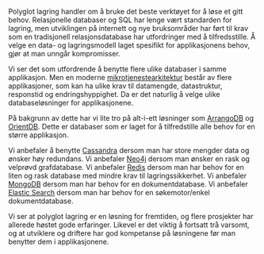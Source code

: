 Polyglot lagring handler om å bruke det beste verktøyet for å løse et gitt behov. Relasjonelle databaser og SQL har lenge vært standarden for lagring, men utviklingen på internett og nye bruksområder har ført til krav som en tradisjonell relasjonsdatabase har utfordringer med å tilfredsstille. Å velge en data- og lagringsmodell laget spesifikt for applikasjonens behov, gjør at man unngår kompromisser.

Vi ser det som utfordrende å benytte flere ulike databaser i samme applikasjon. Men en moderne [mikrotjenestearkitektur](https://radar.bekk.no/tech2016/arkitektur-og-plattform/mikrotjenester) består av flere applikasjoner, som kan ha ulike krav til datamengde, datastruktur, responstid og endringshyppighet. Da er det naturlig å velge ulike databaseløsninger for applikasjonene.

På bakgrunn av dette har vi lite tro på alt-i-ett løsninger som [ArrangoDB](https://www.arangodb.com/) og [OrientDB](http://orientdb.com/orientdb/). Dette er databaser som er laget for å tilfredstille alle behov for en større applikasjon.

Vi anbefaler å benytte [Cassandra](http://cassandra.apache.org/) dersom man har store mengder data og ønsker høy redundans.
Vi anbefaler [Neo4j](http://neo4j.com/) dersom man ønsker en rask og velprøvd grafdatabase.
Vi anbefaler [Redis](http://redis.io/) dersom man har behov for en liten og rask database med mindre krav til lagringssikkerhet.
Vi anbefaler [MongoDB](https://www.mongodb.org/) dersom man har behov for en dokumentdatabase.
Vi anbefaler [Elastic Search](https://www.elastic.co/) dersom man har behov for en søkemotor/enkel dokumentdatabase.

Vi ser at polyglot lagring er en løsning for fremtiden, og flere prosjekter har allerede høstet gode erfaringer. Likevel er det viktig å fortsatt trå varsomt, og at utviklere og driftere har god kompetanse på løsningene før man benytter dem i applikasjonene.